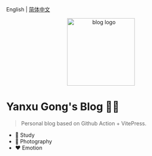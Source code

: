 English | [简体中文](./README.zh-CN.md)

<p align="center">
  <a href="https://yanxugong.github.io/blog/" target="_blank" rel="noopener noreferrer">
    <img width="180" src="https://yanxugong.gitee.io/blog/img/bg.jpg" alt="blog logo">
  </a>
</p>

# Yanxu Gong's Blog 🏳️‍🌈

> Personal blog based on Github Action + VitePress.

- 📗 Study
- 🤳 Photography
- ❤ Emotion
